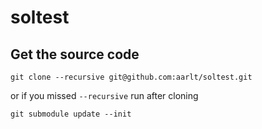 # soltest

## Get the source code

```
git clone --recursive git@github.com:aarlt/soltest.git
```
or if you missed `--recursive` run after cloning
```
git submodule update --init
```
